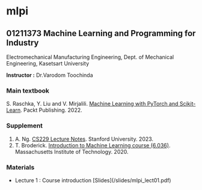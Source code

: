 # mlpi
## 01211373 Machine Learning and Programming for Industry

Electromechanical Manufacturing Engineering, Dept. of Mechanical Engineering, Kasetsart University

**Instructor :** Dr.Varodom Toochinda

### Main textbook
S. Raschka, Y. Liu and V. Mirjalili. [Machine Learning with PyTorch and Scikit-Learn](https://sebastianraschka.com/blog/2022/ml-pytorch-book.html). Packt Publishing. 2022.

### Supplement
1. A. Ng. [CS229 Lecture Notes](https://cs229.stanford.edu/main_notes.pdf). Stanford University. 2023.
2. T. Broderick. [Introduction to Machine Learning course (6.036)](https://tamarabroderick.com/ml.html). Massachusetts Institute of Technology. 2020.

### Materials

<ul>
<li />Lecture 1 : Course introduction [Slides](/slides/mlpi_lect01.pdf)
  
</ul>







